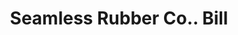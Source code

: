 ---
doi: 10.7916/D8JQ2C5S
date_other: '1890'
date_other_textual: 1890-1899
form: printed ephemera
genre:
- Invoices
name:
- Seamless Rubber Co.
object_in_context_url: https://biggert.cul.columbia.edu/items/view/ave_biggert_01828
subject_hierarchical_geographic:
- New Haven, Connecticut, United States
subject_name:
- Seamless Rubber Co.
title: Seamless Rubber Co.. Bill
sort_title: Seamless Rubber Co.. Bill
call_number: ave_biggert_01828
coordinates:
- 41.309999999999995,-72.92361111111111
pid: ave_biggert_01828
identifiers: ave_biggert_01828
thumbnail: https://derivativo-1.library.columbia.edu/iiif/2/ldpd:490695/full/!256,256/0/native.jpg
permalink: /biggert/ave_biggert_01828/
layout: iiif-image-page
---